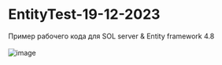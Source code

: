 # EntityTest-19-12-2023
 Пример рабочего кода для SOL server & Entity framework 4.8
 <br>
 <br>
![image](https://github.com/fishman123456/EntityTest-19-12-2023/assets/106389581/6458f1bc-5814-41b3-a472-3ccc9076bfa7)

